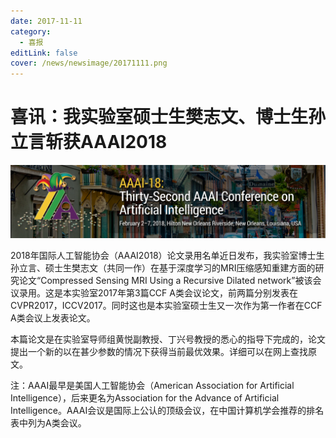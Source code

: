 ```yaml
---
date: 2017-11-11
category:
  - 喜报
editLink: false
cover: /news/newsimage/20171111.png
---
```



# 喜讯：我实验室硕士生樊志文、博士生孙立言斩获AAAI2018

![](/news/newsimage/20171111.png)


<!-- more -->


2018年国际人工智能协会（AAAI2018）论文录用名单近日发布，我实验室博士生孙立言、硕士生樊志文（共同一作）在基于深度学习的MRI压缩感知重建方面的研究论文“Compressed
Sensing MRI Using a Recursive Dilated network”被该会议录用。这是本实验室2017年第3篇CCF
A类会议论文，前两篇分别发表在CVPR2017，ICCV2017。同时这也是本实验室硕士生又一次作为第一作者在CCF A类会议上发表论文。



本篇论文是在实验室导师组黄悦副教授、丁兴号教授的悉心的指导下完成的，论文提出一个新的以在甚少参数的情况下获得当前最优效果。详细可以在网上查找原文。



注：AAAI最早是美国人工智能协会（American Association for Artificial
Intelligence），后来更名为Association for the Advance of Artificial
Intelligence。AAAI会议是国际上公认的顶级会议，在中国计算机学会推荐的排名表中列为A类会议。

